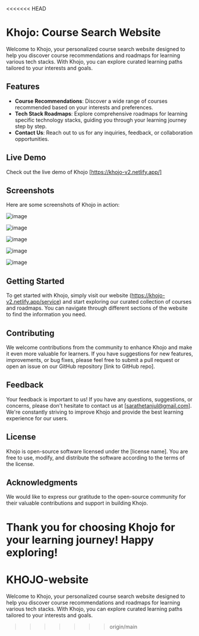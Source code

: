 <<<<<<< HEAD
# Khojo: Course Search Website

Welcome to Khojo, your personalized course search website designed to help you discover course recommendations and roadmaps for learning various tech stacks. With Khojo, you can explore curated learning paths tailored to your interests and goals.

## Features

- **Course Recommendations**: Discover a wide range of courses recommended based on your interests and preferences.
- **Tech Stack Roadmaps**: Explore comprehensive roadmaps for learning specific technology stacks, guiding you through your learning journey step by step.
- **Contact Us**: Reach out to us for any inquiries, feedback, or collaboration opportunities.

## Live Demo

Check out the live demo of Khojo [https://khojo-v2.netlify.app/]

## Screenshots

Here are some screenshots of Khojo in action:

![image](https://github.com/tanjul17/KHOJO/assets/97596364/0c5b64c8-77ac-42f5-9afc-8ea4f123ae22)

![image](https://github.com/tanjul17/KHOJO/assets/97596364/00d44fee-a163-4748-b7c8-05556153b1c6)

![image](https://github.com/tanjul17/KHOJO/assets/97596364/e2b8e23a-2463-4596-b5f1-8e24d565c0eb)

![image](https://github.com/tanjul17/KHOJO/assets/97596364/8d3f3948-1e73-4a1d-adb0-f8e7173f7d0e)

![image](https://github.com/tanjul17/KHOJO/assets/97596364/090573fe-fd6f-47d9-a518-eaa2ee2b52f8)



## Getting Started

To get started with Khojo, simply visit our website (https://khojo-v2.netlify.app/service) and start exploring our curated collection of courses and roadmaps. You can navigate through different sections of the website to find the information you need.

## Contributing

We welcome contributions from the community to enhance Khojo and make it even more valuable for learners. If you have suggestions for new features, improvements, or bug fixes, please feel free to submit a pull request or open an issue on our GitHub repository [link to GitHub repo].

## Feedback

Your feedback is important to us! If you have any questions, suggestions, or concerns, please don't hesitate to contact us at [sarathetanjul@gmail.com]. We're constantly striving to improve Khojo and provide the best learning experience for our users.

## License

Khojo is open-source software licensed under the [license name]. You are free to use, modify, and distribute the software according to the terms of the license.

## Acknowledgments

We would like to express our gratitude to the open-source community for their valuable contributions and support in building Khojo.

Thank you for choosing Khojo for your learning journey! Happy exploring!
=======
# KHOJO-website
Welcome to Khojo, your personalized course search website designed to help you discover course recommendations and roadmaps for learning various tech stacks. With Khojo, you can explore curated learning paths tailored to your interests and goals.
>>>>>>> origin/main
